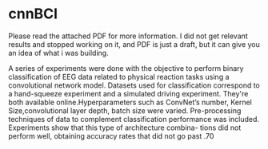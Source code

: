 # cnnBCI


Please read the attached PDF for more information. I did not get relevant results and stopped working on it, and PDF is just a draft, but it can give you an idea of what i was building.

A series of experiments were done with the objective to perform binary classification of EEG
data related to physical reaction tasks using a convolutional network model. Datasets used for classification correspond to a hand-squeeze experiment and a simulated driving experiment. They're both available online.Hyperparameters such as ConvNet’s number, Kernel Size,convolutional layer depth, batch size were varied. Pre-processing techniques of data to complement
classification performance was included. Experiments show that this type of architecture combina-
tions did not perform well, obtaining accuracy rates that did not go past .70
